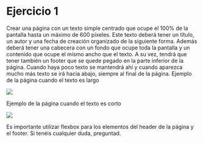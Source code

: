 # Ejercicio 1
Crear una página con un texto simple centrado que ocupe el 100% de la pantalla hasta un máximo de 600 píxeles. Este texto deberá tener un título, un autor y una fecha de creación organizado de la siguiente forma.
Además deberá tener una cabecera con un fondo que ocupe toda la pantalla y un contenido que ocupe el mismo ancho que el texto. A su vez, tendrá que tener también un footer que se quede pegado en la parte inferior de la página. Cuando haya poco texto se mantendrá ahí y cuando aparezca mucho más texto se irá hacia abajo, siempre al final de la página.
Ejemplo de la página cuando el texto es largo

![](https://storage.googleapis.com/academia-geek-general-bucket/modulo-1/modulo_1_img_27.png)

Ejemplo de la página cuando el texto es corto

![](https://storage.googleapis.com/academia-geek-general-bucket/modulo-1/modulo_1_img_28.png)

Es importante utilizar flexbox para los elementos del header de la página y el footer. Si tenéis cualquier duda, preguntad.
